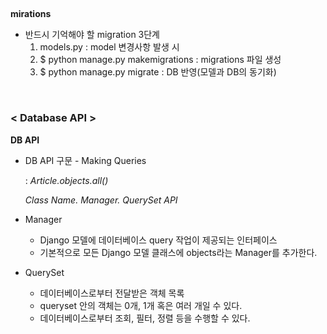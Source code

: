 ## 

**mirations**

- 반드시 기억해야 할 migration 3단계
  1. models.py : model 변경사항 발생 시
  2. $ python manage.py makemigrations : migrations 파일 생성
  3. $ python  manage.py migrate : DB 반영(모델과 DB의 동기화)

<br>

### < Database API >

**DB API**

- DB API 구문 - Making Queries

  : *Article.objects.all()*

  *Class Name. Manager. QuerySet API*

- Manager
  - Django 모델에 데이터베이스 query 작업이 제공되는 인터페이스
  - 기본적으로 모든 Django 모델 클래스에 objects라는 Manager를 추가한다.
- QuerySet
  -  데이터베이스로부터 전달받은 객체 목록
  - queryset 안의 객체는 0개, 1개 혹은 여러 개일 수 있다.
  - 데이터베이스로부터 조회, 필터, 정렬 등을 수행할 수 있다.
